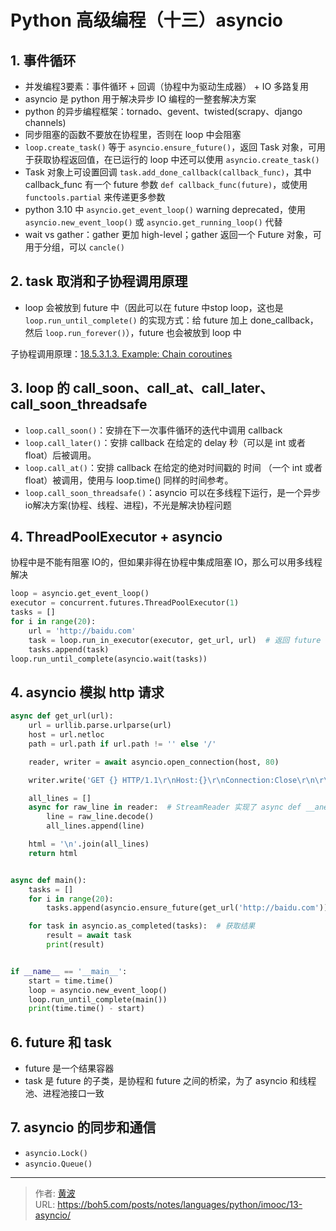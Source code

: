 # Python 高级编程（十三）asyncio


## 1. 事件循环

- 并发编程3要素：事件循环 + 回调（协程中为驱动生成器） + IO 多路复用
- asyncio 是 python 用于解决异步 IO 编程的一整套解决方案
- python 的异步编程框架：tornado、gevent、twisted(scrapy、django channels)
- 同步阻塞的函数不要放在协程里，否则在 loop 中会阻塞
- `loop.create_task()` 等于 `asyncio.ensure_future()`，返回 Task 对象，可用于获取协程返回值，在已运行的 loop 中还可以使用 `asyncio.create_task()`
- Task 对象上可设置回调 `task.add_done_callback(callback_func)`，其中 callback_func 有一个 future 参数 `def callback_func(future)`，或使用 `functools.partial` 来传递更多参数
- python 3.10 中 `asyncio.get_event_loop()` warning deprecated，使用 `asyncio.new_event_loop()` 或 `asyncio.get_running_loop()` 代替
- wait vs gather：gather 更加 high-level；gather 返回一个 Future 对象，可用于分组，可以 `cancle()`

## 2. task 取消和子协程调用原理

- loop 会被放到 future 中（因此可以在 future 中stop loop，这也是 `loop.run_until_complete()` 的实现方式：给 future 加上 done_callback，然后 `loop.run_forever()`），future 也会被放到 loop 中

子协程调用原理：[18.5.3.1.3. Example: Chain coroutines](https://docs.python.org/3.6/library/asyncio-task.html#example-chain-coroutines)


## 3. loop 的 call_soon、call_at、call_later、call_soon_threadsafe

- `loop.call_soon()`：安排在下一次事件循环的迭代中调用 callback
- `loop.call_later()`：安排 callback 在给定的 delay 秒（可以是 int 或者 float）后被调用。
- `loop.call_at()`：安排 callback 在给定的绝对时间戳的 时间 （一个 int 或者 float）被调用，使用与 loop.time() 同样的时间参考。
- `loop.call_soon_threadsafe()`：asyncio 可以在多线程下运行，是一个异步io解决方案(协程、线程、进程)，不光是解决协程问题

## 4. ThreadPoolExecutor + asyncio

协程中是不能有阻塞 IO的，但如果非得在协程中集成阻塞 IO，那么可以用多线程解决

```python
loop = asyncio.get_event_loop()
executor = concurrent.futures.ThreadPoolExecutor(1)
tasks = []
for i in range(20):
    url = 'http://baidu.com'
    task = loop.run_in_executor(executor, get_url, url)  # 返回 future 对象
    tasks.append(task)
loop.run_until_complete(asyncio.wait(tasks))
```

## 4. asyncio 模拟 http 请求

```python
async def get_url(url):
    url = urllib.parse.urlparse(url)
    host = url.netloc
    path = url.path if url.path != '' else '/'

    reader, writer = await asyncio.open_connection(host, 80)

    writer.write('GET {} HTTP/1.1\r\nHost:{}\r\nConnection:Close\r\n\r\n'.format(path, host).encode('utf8'))

    all_lines = []
    async for raw_line in reader:  # StreamReader 实现了 async def __anext__()，因此可以用 async for
        line = raw_line.decode()
        all_lines.append(line)

    html = '\n'.join(all_lines)
    return html


async def main():
    tasks = []
    for i in range(20):
        tasks.append(asyncio.ensure_future(get_url('http://baidu.com')))

    for task in asyncio.as_completed(tasks):  # 获取结果
        result = await task
        print(result)


if __name__ == '__main__':
    start = time.time()
    loop = asyncio.new_event_loop()
    loop.run_until_complete(main())
    print(time.time() - start)
```

## 6. future 和 task

- future 是一个结果容器
- task 是 future 的子类，是协程和 future 之间的桥梁，为了 asyncio 和线程池、进程池接口一致


## 7. asyncio 的同步和通信

- `asyncio.Lock()`
- `asyncio.Queue()`


---

> 作者: [黄波](https://boh5.com)  
> URL: https://boh5.com/posts/notes/languages/python/imooc/13-asyncio/  

